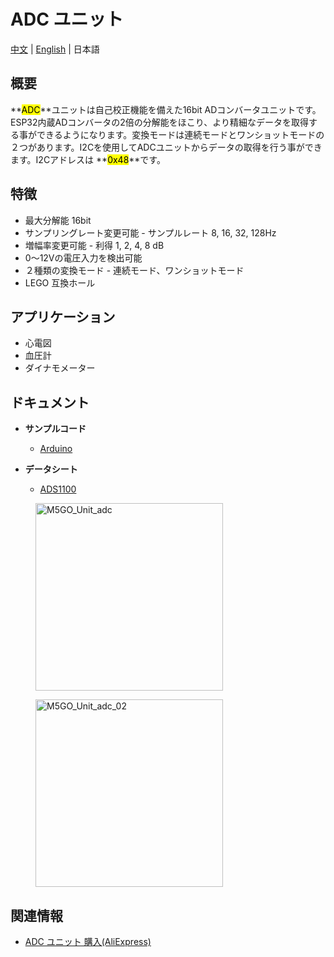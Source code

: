 # ADC ユニット

[中文](/zh_CN/product_documents/units/unit_adc) | [English](en/product_documents/units/unit_adc) | 日本語

## 概要

**<mark>ADC</mark>**ユニットは自己校正機能を備えた16bit ADコンバータユニットです。ESP32内蔵ADコンバータの2倍の分解能をほこり、より精細なデータを取得する事ができるようになります。変換モードは連続モードとワンショットモードの２つがあります。I2Cを使用してADCユニットからデータの取得を行う事ができます。I2Cアドレスは **<mark>0x48</mark>**です。

## 特徴

- 最大分解能 16bit
- サンプリングレート変更可能 - サンプルレート 8, 16, 32, 128Hz
- 増幅率変更可能 - 利得 1, 2, 4, 8 dB
- 0〜12Vの電圧入力を検出可能
- ２種類の変換モード - 連続モード、ワンショットモード
- LEGO 互換ホール

## アプリケーション

- 心電図
- 血圧計
- ダイナモメーター

## ドキュメント

- **サンプルコード**
  - [Arduino](https://github.com/m5stack/M5Stack/tree/master/examples/Unit/ADC_ADS1100)

- **データシート**
  - [ADS1100](http://pdf1.alldatasheet.com/datasheet-pdf/view/619024/TI1/ADS1100.html)

<figure>
    <img src="assets/img/product_pics/units/M5GO_Unit_adc.png" alt="M5GO_Unit_adc" height="300px" width="300px">
</figure>
<figure>
    <img src="assets/img/product_pics/units/M5GO_Unit_adc_02.jpg" alt="M5GO_Unit_adc_02" height="300px" width="300px">
</figure>

## 関連情報

- [ADC ユニット 購入(AliExpress)](https://www.aliexpress.com/store/product/M5Stack-ADC-16-I2C-ADS1100-0-12/3226069_32946953374.html)